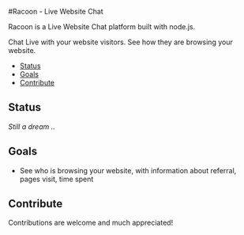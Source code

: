 #Racoon - Live Website Chat

Racoon is a Live Website Chat platform built with node.js.

Chat Live with your website visitors. See how they are browsing your website.

- [Status](#status)
- [Goals](#goals)
- [Contribute](#contribute)

## Status

*Still a dream ..*

## Goals

- See who is browsing your website, with information about referral, pages visit, time spent

## Contribute
Contributions are welcome and much appreciated!
